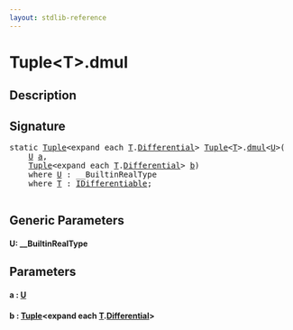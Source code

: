 ```yaml
---
layout: stdlib-reference
---
```


# Tuple\<T\>\.dmul

## Description





## Signature 

<pre>
<span class='code_keyword'>static</span> <a href="index.html" class="code_type">Tuple</a>&lt;<span class="code_keyword">expand</span> <span class="code_keyword">each</span> <a href="index.html#typeparam-T" class="code_type">T</a>.<a href="differential-0.html" class="code_type">Differential</a>&gt; <a href="index.html" class="code_type">Tuple</a>&lt;<a href="index.html#typeparam-T" class="code_type">T</a>&gt;.<a href="dmul.html">dmul</a>&lt;<a href="dmul.html#typeparam-U" class="code_type">U</a>&gt;(
    <a href="dmul.html#typeparam-U" class="code_type">U</a> <a href="dmul.html#decl-a" class="code_param">a</a>,
    <a href="index.html" class="code_type">Tuple</a>&lt;<span class="code_keyword">expand</span> <span class="code_keyword">each</span> <a href="index.html#typeparam-T" class="code_type">T</a>.<a href="differential-0.html" class="code_type">Differential</a>&gt; <a href="dmul.html#decl-b" class="code_param">b</a>)
    <span class='code_keyword'>where</span> <a href="dmul.html#typeparam-U" class="code_type">U</a> : __BuiltinRealType
    <span class='code_keyword'>where</span> <a href="index.html#typeparam-T" class="code_type">T</a> : <a href="index.html" class="code_type">IDifferentiable</a>;

</pre>

## Generic Parameters

####  <a id="typeparam-U"></a>U: \_\_BuiltinRealType

## Parameters

####  <a id="decl-a"></a>a  : [U](dmul#typeparam-U)
####  <a id="decl-b"></a>b  : [Tuple](index)\<expand each [T](index#typeparam-T)\.[Differential](differential-0)\>

